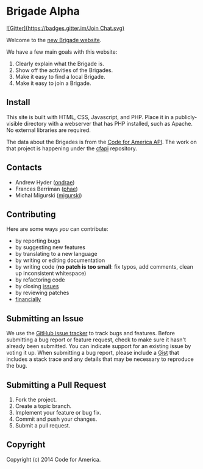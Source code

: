 Brigade Alpha
=============
[![Gitter](https://badges.gitter.im/Join Chat.svg)](https://gitter.im/codeforamerica/brigade-alpha?utm_source=badge&utm_medium=badge&utm_campaign=pr-badge&utm_content=badge)

Welcome to the [new Brigade website](http://codeforamerica.org/brigade).

We have a few main goals with this website:

1. Clearly explain what the Brigade is.
2. Show off the activities of the Brigades.
3. Make it easy to find a local Brigade.
4. Make it easy to join a Brigade.

Install
-------
This site is built with HTML, CSS, Javascript, and PHP. Place it in a publicly-visible directory with a webserver that has PHP installed, such as Apache. No external libraries are required.

The data about the Brigades is from the [Code for America API](http://codeforamerica.org/api). The work on that project is happening under the [cfapi](https://github.com/codeforamerica/cfapi) repository.


Contacts
--------

* Andrew Hyder ([ondrae](https://github.com/ondrae))
* Frances Berriman ([phae](https://github.com/phae))
* Michal Migurski ([migurski](https://github.com/migurski))


Contributing
------------

Here are some ways *you* can contribute:

* by reporting bugs
* by suggesting new features
* by translating to a new language
* by writing or editing documentation
* by writing code (**no patch is too small**: fix typos, add comments, clean up
  inconsistent whitespace)
* by refactoring code
* by closing [issues][]
* by reviewing patches
* [financially][]

[issues]: https://github.com/codeforamerica/brigade-alpha/issues
[financially]: https://secure.codeforamerica.org/page/contribute


Submitting an Issue
-------------------

We use the [GitHub issue tracker][issues] to track bugs and features. Before
submitting a bug report or feature request, check to make sure it hasn't
already been submitted. You can indicate support for an existing issue by
voting it up. When submitting a bug report, please include a [Gist][] that
includes a stack trace and any details that may be necessary to reproduce the
bug.

[gist]: https://gist.github.com/

Submitting a Pull Request
-------------------------

1. Fork the project.
2. Create a topic branch.
3. Implement your feature or bug fix.
4. Commit and push your changes.
5. Submit a pull request.


Copyright
---------

Copyright (c) 2014 Code for America.
